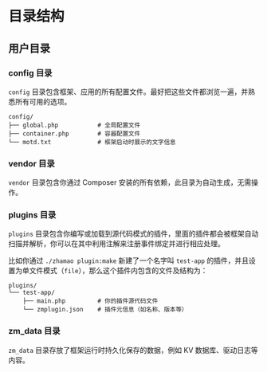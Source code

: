 # 目录结构

## 用户目录

### config 目录

`config` 目录包含框架、应用的所有配置文件。最好把这些文件都浏览一遍，并熟悉所有可用的选项。

```
config/
├── global.php           # 全局配置文件
├── container.php        # 容器配置文件
└── motd.txt             # 框架启动时展示的文字信息
```

### vendor 目录

`vendor` 目录包含你通过 Composer 安装的所有依赖，此目录为自动生成，无需操作。

### plugins 目录

`plugins` 目录包含你编写或加载到源代码模式的插件，里面的插件都会被框架自动扫描并解析，你可以在其中利用注解来注册事件绑定并进行相应处理。

比如你通过 `./zhamao plugin:make` 新建了一个名字叫 `test-app` 的插件，并且设置为单文件模式（`file`），那么这个插件内包含的文件及结构为：

```
plugins/
└── test-app/
    ├── main.php         # 你的插件源代码文件
    └── zmplugin.json    # 插件元信息（如名称、版本等）
```

### zm_data 目录

`zm_data` 目录存放了框架运行时持久化保存的数据，例如 KV 数据库、驱动日志等内容。

